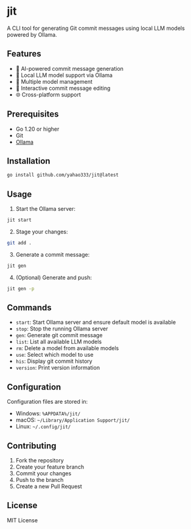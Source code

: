 # jit

A CLI tool for generating Git commit messages using local LLM models powered by Ollama.

## Features

- 🤖 AI-powered commit message generation
- 🚀 Local LLM model support via Ollama
- 🔄 Multiple model management
- 📝 Interactive commit message editing
- 🌐 Cross-platform support

## Prerequisites

- Go 1.20 or higher
- Git
- [Ollama](https://ollama.ai/download)

## Installation 

```bash
go install github.com/yahao333/jit@latest
```

## Usage

1. Start the Ollama server:

```bash
jit start
```

2. Stage your changes:

```bash
git add .
```

3. Generate a commit message:

```bash
jit gen
```

4. (Optional) Generate and push:

```bash
jit gen -p
```

## Commands

- `start`: Start Ollama server and ensure default model is available
- `stop`: Stop the running Ollama server
- `gen`: Generate git commit message
- `list`: List all available LLM models
- `rm`: Delete a model from available models
- `use`: Select which model to use
- `his`: Display git commit history
- `version`: Print version information

## Configuration

Configuration files are stored in:
- Windows: `%APPDATA%/jit/`
- macOS: `~/Library/Application Support/jit/`
- Linux: `~/.config/jit/`

## Contributing

1. Fork the repository
2. Create your feature branch
3. Commit your changes
4. Push to the branch
5. Create a new Pull Request

## License

MIT License